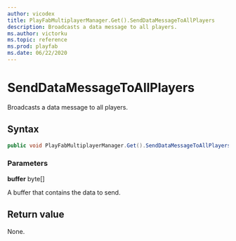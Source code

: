 ```yaml
---
author: vicodex
title: PlayFabMultiplayerManager.Get().SendDataMessageToAllPlayers
description: Broadcasts a data message to all players.
ms.author: victorku
ms.topic: reference
ms.prod: playfab
ms.date: 06/22/2020
---
```


# SendDataMessageToAllPlayers

Broadcasts a data message to all players.

## Syntax

```csharp
public void PlayFabMultiplayerManager.Get().SendDataMessageToAllPlayers(buffer);
```

### Parameters

**buffer** byte[]

A buffer that contains the data to send.

## Return value

None.
